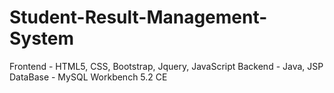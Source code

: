 # Student-Result-Management-System

Frontend - HTML5, CSS, Bootstrap, Jquery, JavaScript
Backend - Java, JSP
DataBase - MySQL Workbench 5.2 CE
